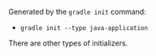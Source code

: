 Generated by the `gradle init` command:

* `gradle init --type java-application`

There are other types of initializers.

